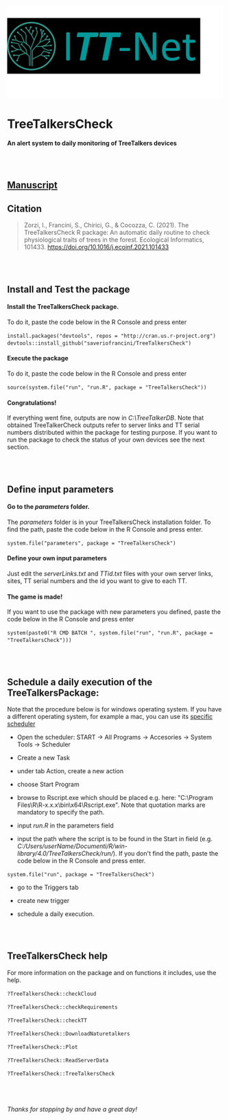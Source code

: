 ![banner image](logo/logo.jpeg)

# TreeTalkersCheck

**An alert system to daily monitoring of TreeTalkers devices**

<br><br>

## [Manuscript](https://doi.org/10.1016/j.ecoinf.2021.101433) 

## Citation

> Zorzi, I., Francini, S., Chirici, G., & Cocozza, C. (2021). The TreeTalkersCheck R package: An automatic daily routine to check physiological traits of trees in the forest. Ecological Informatics, 101433. https://doi.org/10.1016/j.ecoinf.2021.101433

<br><br>

## Install and Test the package

#### Install the TreeTalkersCheck package. 
To do it, paste the code below in the R Console and press enter

`install.packages("devtools", repos = "http://cran.us.r-project.org")`
`devtools::install_github("saveriofrancini/TreeTalkersCheck")`

#### Execute the package
To do it, paste the code below in the R Console and press enter

`source(system.file("run", "run.R", package = "TreeTalkersCheck"))`

#### Congratulations!
If everything went fine, outputs are now in *C:\TreeTalkerDB*. 
Note that obtained TreeTalkerCheck outputs refer to server links and TT serial numbers distributed within the package for testing purpose. If you want to run the package to check the status of your own devices see the next section.

<br><br>

## Define input parameters

#### Go to the *parameters* folder. 
The *parameters* folder is in your TreeTalkersCheck installation folder. To find the path, paste the code below in the R Console and press enter.

`system.file("parameters", package = "TreeTalkersCheck")`

#### Define your own input parameters
Just edit the *serverLinks.txt* and *TTid.txt* files with your own server links, sites, TT serial numbers and the id you want to give to each TT. 

#### The game is made!
If you want to use the package with new parameters you defined, paste the code below in the R Console and press enter

`system(paste0("R CMD BATCH ", system.file("run", "run.R", package = "TreeTalkersCheck")))`

<br><br>

## Schedule a daily execution of the TreeTalkersPackage:
Note that the procedure below is for windows operating system. If you have a different operating system, for example a mac, you can use its [specific scheduler](https://www.macscheduler.net/)

- Open the scheduler: START -> All Programs -> Accesories -> System Tools -> Scheduler

- Create a new Task

- under tab Action, create a new action

- choose Start Program

- browse to Rscript.exe which should be placed e.g. here: "C:\Program Files\R\R-x.x.x\bin\x64\Rscript.exe". Note that quotation marks are mandatory to specify the path.

- input *run.R* in the parameters field

- input the path where the script is to be found in the Start in field (e.g. *C:/Users/userName/Documenti/R/win-library/4.0/TreeTalkersCheck/run/*). If you don't find the path, paste the code below in the R Console and press enter.

`system.file("run", package = "TreeTalkersCheck")`

- go to the Triggers tab

- create new trigger

- schedule a daily execution. 

<br><br>

## TreeTalkersCheck help

For more information on the package and on functions it includes, use the help.

`?TreeTalkersCheck::checkCloud`

`?TreeTalkersCheck::checkRequirements`

`?TreeTalkersCheck::checkTT`

`?TreeTalkersCheck::DownloadNaturetalkers`

`?TreeTalkersCheck::Plot`

`?TreeTalkersCheck::ReadServerData`

`?TreeTalkersCheck::TreeTalkersCheck`

<br><br>

###### Thanks for stopping by and have a great day!
